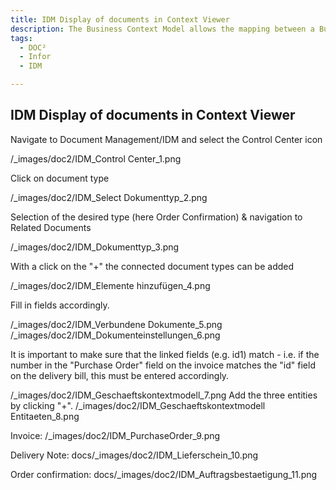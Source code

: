 ```yaml
---
title: IDM Display of documents in Context Viewer
description: The Business Context Model allows the mapping between a Business Context Model and a Search Query to be specified. 
tags:
  - DOC²
  - Infor
  - IDM

---
```


## IDM Display of documents in Context Viewer

Navigate to Document Management/IDM and select the Control Center icon

/_images/doc2/IDM_Control Center_1.png

Click on document type

/_images/doc2/IDM_Select Dokumenttyp_2.png

Selection of the desired type (here Order Confirmation) & navigation to Related Documents

/_images/doc2/IDM_Dokumenttyp_3.png

With a click on the "+" the connected document types can be added

/_images/doc2/IDM_Elemente hinzufügen_4.png

Fill in fields accordingly.

/_images/doc2/IDM_Verbundene Dokumente_5.png
/_images/doc2/IDM_Dokumenteinstellungen_6.png

It is important to make sure that the linked fields (e.g. id1) match - i.e. if the number in the "Purchase Order" field on the invoice matches the "id" field on the delivery bill, this must be entered accordingly.

/_images/doc2/IDM_Geschaeftskontextmodell_7.png
Add the three entities by clicking "+".
/_images/doc2/IDM_Geschaeftskontextmodell Entitaeten_8.png

Invoice:
/_images/doc2/IDM_PurchaseOrder_9.png

Delivery Note:
docs/_images/doc2/IDM_Lieferschein_10.png

Order confirmation:
docs/_images/doc2/IDM_Auftragsbestaetigung_11.png



